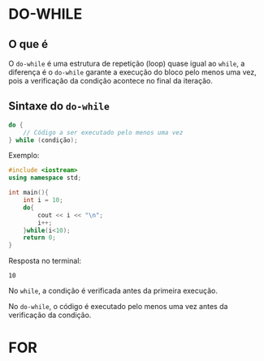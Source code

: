 # DO-WHILE
## O que é
O `do-while` é uma estrutura de repetição (loop) quase igual ao `while`, a diferença é o `do-while` garante a execução do bloco pelo menos uma vez, pois a verificação da condição acontece no final da iteração.
## Sintaxe do `do-while`
```cpp
do {
    // Código a ser executado pelo menos uma vez
} while (condição);
```

Exemplo:
```cpp
#include <iostream>
using namespace std;

int main(){
    int i = 10;
    do{
        cout << i << "\n";
        i++;
    }while(i<10);
    return 0;
}
```
Resposta no terminal:
```
10
```
No `while`, a condição é verificada antes da primeira execução.

No `do-while`, o código é executado pelo menos uma vez antes da verificação da condição.
# FOR
